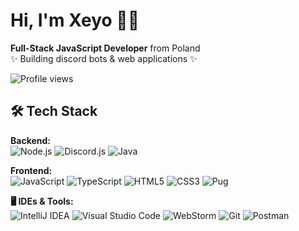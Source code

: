 # Hi, I'm Xeyo 👨‍💻

**Full-Stack JavaScript Developer** from Poland  
✨ Building discord bots & web applications ✨

![Profile views](https://komarev.com/ghpvc/?username=Xeyo-Developer&label=Profile%20views&color=0e75b6&style=flat)

## 🛠️ Tech Stack

**Backend:**  
![Node.js](https://img.shields.io/badge/Node.js-339933?style=for-the-badge&logo=nodedotjs&logoColor=white)
![Discord.js](https://img.shields.io/badge/Discord.js-5865F2?style=for-the-badge&logo=discord&logoColor=white)
![Java](https://img.shields.io/badge/Java-ED8B00?style=for-the-badge&logo=openjdk&logoColor=white)

**Frontend:**  
![JavaScript](https://img.shields.io/badge/JavaScript-F7DF1E?style=for-the-badge&logo=javascript&logoColor=black)
![TypeScript](https://img.shields.io/badge/TypeScript-3178C6?style=for-the-badge&logo=typescript&logoColor=white)
![HTML5](https://img.shields.io/badge/HTML5-E34F26?style=for-the-badge&logo=html5&logoColor=white)
![CSS3](https://img.shields.io/badge/CSS3-1572B6?style=for-the-badge&logo=css3&logoColor=white)
![Pug](https://img.shields.io/badge/Pug-A86454?style=for-the-badge&logo=pug&logoColor=white)

**🖥️ IDEs & Tools:**  
![IntelliJ IDEA](https://img.shields.io/badge/IntelliJ_IDEA-9B58B0?style=for-the-badge&logo=intellij-idea&logoColor=white)
![Visual Studio Code](https://img.shields.io/badge/VSCode-007ACC?style=for-the-badge&logo=visual-studio-code&logoColor=white)
![WebStorm](https://img.shields.io/badge/WebStorm-2CA370?style=for-the-badge&logo=webstorm&logoColor=white)
![Git](https://img.shields.io/badge/Git-F05032?style=for-the-badge&logo=git&logoColor=white)
![Postman](https://img.shields.io/badge/Postman-FF6C37?style=for-the-badge&logo=postman&logoColor=white)